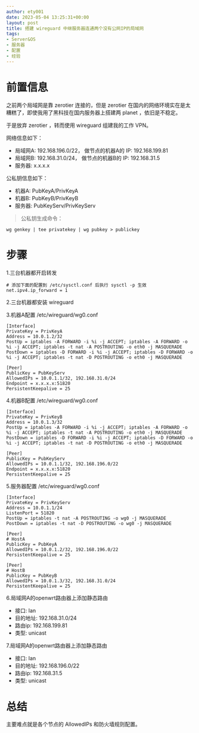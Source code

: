 ```yaml
---
author: ety001
date: 2023-05-04 13:25:31+00:00
layout: post
title: 搭建 wireguard 中继服务器连通两个没有公网IP的局域网
tags:
- Server&OS
- 服务器
- 配置
- 经验
---
```


# 前置信息

之前两个局域网是靠 zerotier 连接的，但是 zerotier 在国内的网络环境实在是太糟糕了，即使我用了黑科技在国内服务器上搭建两 planet ，依旧是不稳定。

于是放弃 zerotier ，转而使用 wireguard 组建我的工作 VPN。

网络信息如下：
* 局域网A:  192.168.196.0/22，  做节点的机器A的 IP: 192.168.199.81
* 局域网B:  192.168.31.0/24，  做节点的机器B的 IP: 192.168.31.5
* 服务器: x.x.x.x

公私钥信息如下：
* 机器A:    PubKeyA/PrivKeyA
* 机器B:    PubKeyB/PrivKeyB
* 服务器:    PubKeyServ/PrivKeyServ

> 公私钥生成命令：
```
wg genkey | tee privatekey | wg pubkey > publickey
```

# 步骤

1.三台机器都开启转发
```
# 添加下面的配置到 /etc/sysctl.conf 后执行 sysctl -p 生效
net.ipv4.ip_forward = 1
```

2.三台机器都安装 wireguard

3.机器A配置 /etc/wireguard/wg0.conf

```
[Interface]
PrivateKey = PrivKeyA
Address = 10.0.1.2/32
PostUp = iptables -A FORWARD -i %i -j ACCEPT; iptables -A FORWARD -o %i -j ACCEPT; iptables -t nat -A POSTROUTING -o eth0 -j MASQUERADE
PostDown = iptables -D FORWARD -i %i -j ACCEPT; iptables -D FORWARD -o %i -j ACCEPT; iptables -t nat -D POSTROUTING -o eth0 -j MASQUERADE

[Peer]
PublicKey = PubKeyServ
AllowedIPs = 10.0.1.1/32, 192.168.31.0/24
Endpoint = x.x.x.x:51820
PersistentKeepalive = 25
```

4.机器B配置 /etc/wireguard/wg0.conf

```
[Interface]
PrivateKey = PrivKeyB
Address = 10.0.1.3/32
PostUp = iptables -A FORWARD -i %i -j ACCEPT; iptables -A FORWARD -o %i -j ACCEPT; iptables -t nat -A POSTROUTING -o eth0 -j MASQUERADE
PostDown = iptables -D FORWARD -i %i -j ACCEPT; iptables -D FORWARD -o %i -j ACCEPT; iptables -t nat -D POSTROUTING -o eth0 -j MASQUERADE

[Peer]
PublicKey = PubKeyServ
AllowedIPs = 10.0.1.1/32, 192.168.196.0/22
Endpoint = x.x.x.x:51820
PersistentKeepalive = 25
```

5.服务器配置 /etc/wireguard/wg0.conf
```
[Interface]
PrivateKey = PrivKeyServ
Address = 10.0.1.1/24
ListenPort = 51820
PostUp = iptables -t nat -A POSTROUTING -o wg0 -j MASQUERADE
PostDown = iptables -t nat -D POSTROUTING -o wg0 -j MASQUERADE

[Peer]
# HostA
PublicKey = PubKeyA
AllowedIPs = 10.0.1.2/32, 192.168.196.0/22
PersistentKeepalive = 25

[Peer]
# HostB
PublicKey = PubKeyB
AllowedIPs = 10.0.1.3/32, 192.168.31.0/24
PersistentKeepalive = 25
```

6.局域网A的openwrt路由器上添加静态路由
* 接口: lan
* 目的地址: 192.168.31.0/24
* 路由ip: 192.168.199.81
* 类型: unicast

7.局域网A的openwrt路由器上添加静态路由
* 接口: lan
* 目的地址: 192.168.196.0/22
* 路由ip: 192.168.31.5
* 类型: unicast

# 总结

主要难点就是各个节点的 AllowedIPs 和防火墙规则配置。
